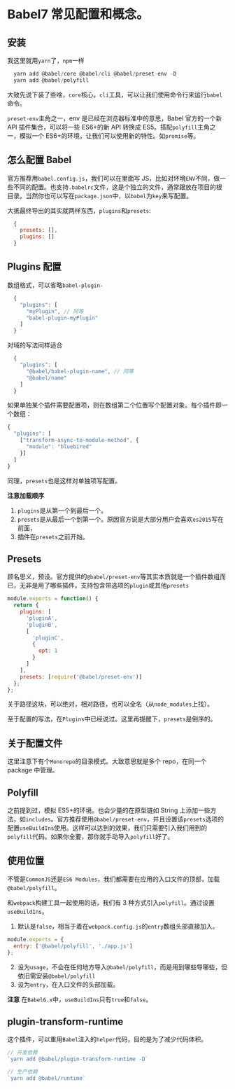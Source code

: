 # Babel7 常见配置和概念。

## 安装

我这里就用`yarn`了，`npm`一样

```js
  yarn add @babel/core @babel/cli @babel/preset-env -D
  yarn add @babel/polyfill
```

大致先说下装了些啥，`core`核心，`cli`工具，可以让我们使用命令行来运行`babel`命令。

`preset-env`主角之一，env 是已经在浏览器标准中的意思，Babel 官方的一个新 API 插件集合，可以将一些 ES6+的新 API 转换成 ES5。搭配`polyfill`主角之一，模拟一个 ES6+的环境，让我们可以使用新的特性。如`promise`等。

## 怎么配置 Babel

官方推荐用`babel.config.js`，我们可以在里面写 JS，比如对环境`ENV`不同，做一些不同的配置。也支持`.babelrc`文件，这是个独立的文件，通常跟放在项目的根目录。当然你也可以写在`package.json`中，以`babel`为`key`来写配置。

大抵最终导出的其实就两样东西，`plugins`和`presets`:

```js
  {
    presets: [],
    plugins: []
  }
```

## Plugins 配置

数组格式，可以省略`babel-plugin-`

```js
  {
    "plugins": [
      "myPlugin", // 同等
      "babel-plugin-myPlugin"
    ]
  }
```

对域的写法同样适合

```js
  {
    "plugins": [
      "@babel/babel-plugin-name", // 同等
      "@babel/name"
    ]
  }
```

如果单独某个插件需要配置项，则在数组第二个位置写个配置对象。每个插件即一个数组：

```js
{
  "plugins": [
    ["transform-async-to-module-method", {
      "module": "bluebired"
    }]
  ]
}
```

同理，`presets`也是这样对单独项写配置。

**注意加载顺序**

1. `plugins`是从第一个到最后一个。
2. `presets`是从最后一个到第一个。原因官方说是大部分用户会喜欢`es2015`写在前面，
3. 插件在`presets`之前开始。

## Presets

顾名思义，预设。官方提供的`@babel/preset-env`等其实本质就是一个插件数组而已，无非是用了哪些插件。支持包含带选项的`plugin`或其他`presets`

```js
module.exports = function() {
  return {
    plugins: [
      'pluginA',
      'pluginB',
      [
        'pluginC',
        {
          opt: 1
        }
      ]
    ],
    presets: [require('@babel/preset-env')]
  };
};
```

关于路径这块，可以绝对，相对路径，也可以全名（从`node_modules`上找）。

至于配置的写法，在`Plugins`中已经说过。这里再提醒下，`presets`是倒序的。

## 关于配置文件

这里注意下有个`Monorepo`的目录模式。大致意思就是多个 repo，在同一个 package 中管理。

## Polyfill

之前提到过，模拟 ES5+的环境。也会少量的在原型链如 String 上添加一些方法，如`includes`。官方推荐使用`@babel/preset-env`，并且设置该`presets`选项的配置`useBuildIns`使用。这样可以达到的效果，我们只需要引入我们用到的`polyfill`代码。如果你全要，那你就手动导入`polyfill`好了。

## 使用位置

不管是`CommonJS`还是`ES6 Modules`，我们都需要在应用的入口文件的顶部，加载`@babel/polyfill`。

和`webpack`构建工具一起使用的话，我们有 3 种方式引入`polyfill`。通过设置`useBuildIns`。

1. 默认是`false`，相当于着在`webpack.config.js`的`entry`数组头部直接加入。

```js
module.exports = {
  entry: ['@babel/polyfill', './app.js']
};
```

2. 设为`usage`，不会在任何地方导入`@babel/polyfill`，而是用到哪些导哪些，但依旧需安装`@babel/polyfill`
3. 设为`entry`，在入口文件的头部加载。

**注意**
在`Babel6.x`中，`useBuildIns`只有`true`和`false`。

## plugin-transform-runtime

这个插件，可以重用`Babel`注入的`helper`代码，目的是为了减少代码体积。

```js
// 开发依赖
`yarn add @babel/plugin-transform-runtime -D`

// 生产依赖
`yarn add @babel/runtime`
```

